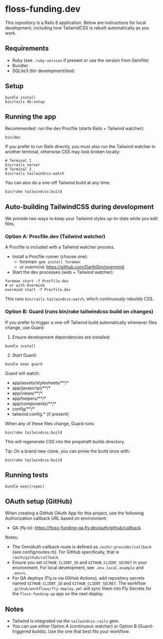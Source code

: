 # floss-funding.dev

This repository is a Rails 8 application. Below are instructions for local development, including how TailwindCSS is rebuilt automatically as you work.

## Requirements
- Ruby (see `.ruby-version` if present or use the version from Gemfile)
- Bundler
- SQLite3 (for development/test)

## Setup
```
bundle install
bin/rails db:setup
```

## Running the app
Recommended: run the dev Procfile (starts Rails + Tailwind watcher):
```
bin/dev
```
If you prefer to run Rails directly, you must also run the Tailwind watcher in another terminal, otherwise CSS may look broken locally:
```
# Terminal 1
bin/rails server
# Terminal 2
bin/rails tailwindcss:watch
```
You can also do a one-off Tailwind build at any time:
```
bin/rake tailwindcss:build
```

## Auto-building TailwindCSS during development
We provide two ways to keep your Tailwind styles up-to-date while you edit files.

### Option A: Procfile.dev (Tailwind watcher)
A Procfile is included with a Tailwind watcher process.

- Install a Procfile runner (choose one):
  - foreman: `gem install foreman`
  - or overmind: https://github.com/DarthSim/overmind
- Start the dev processes (web + Tailwind watcher):
```
foreman start -f Procfile.dev
# or with Overmind
overmind start -f Procfile.dev
```
This runs `bin/rails tailwindcss:watch`, which continuously rebuilds CSS.

### Option B: Guard (runs bin/rake tailwindcss:build on changes)
If you prefer to trigger a one-off Tailwind build automatically whenever files change, use Guard:

1) Ensure development dependencies are installed:
```
bundle install
```
2) Start Guard:
```
bundle exec guard
```
Guard will watch:
- app/assets/stylesheets/**/*
- app/javascript/**/*
- app/views/**/*
- app/helpers/**/*
- app/components/**/*
- config/**/*
- tailwind.config.* (if present)

When any of these files change, Guard runs:
```
bin/rake tailwindcss:build
```
This will regenerate CSS into the propshaft builds directory.

Tip: On a brand new clone, you can prime the build once with:
```
bin/rake tailwindcss:build
```

## Running tests
```
bundle exec(rspec)
```

## OAuth setup (GitHub)
When creating a GitHub OAuth App for this project, use the following Authorization callback URL based on environment:

- QA (fly.io): https://floss-funding-qa.fly.dev/auth/github/callback

Notes:
- The OmniAuth callback route is defined as `/auth/:provider/callback` (see config/routes.rb). For GitHub specifically, that is `/auth/github/callback`.
- Ensure you set `GITHUB_CLIENT_ID` and `GITHUB_CLIENT_SECRET` in your environment. For local development, see `.env.local.example` and `.envrc`.
- For QA deploys (Fly.io via GitHub Actions), add repository secrets named `GITHUB_CLIENT_ID` and `GITHUB_CLIENT_SECRET`. The workflow `.github/workflows/fly-deploy.yml` will sync them into Fly Secrets for the `floss-funding-qa` app on the next deploy.

## Notes
- Tailwind is integrated via the `tailwindcss-rails` gem.
- You can use either Option A (continuous watcher) or Option B (Guard-triggered builds). Use the one that best fits your workflow.
